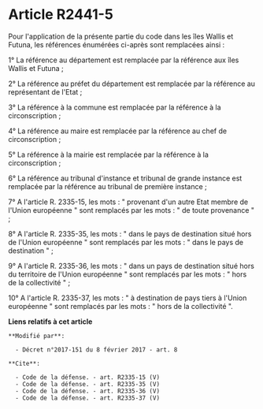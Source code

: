 # Article R2441-5

Pour l'application de la présente partie du code dans les îles Wallis et Futuna, les références énumérées ci-après sont
remplacées ainsi : 

1° La référence au département est remplacée par la référence aux îles Wallis et Futuna ; 

2° La référence au préfet du département est remplacée par la référence au représentant de l'Etat ; 

3° La référence à la commune est remplacée par la référence à la circonscription ; 

4° La référence au maire est remplacée par la référence au chef de circonscription ; 

5° La référence à la mairie est remplacée par la référence à la circonscription ; 

6° La référence au tribunal d'instance et tribunal de grande instance est remplacée par la référence au tribunal de première
instance ; 

7° A l'article R. 2335-15, les mots : " provenant d'un autre Etat membre de l'Union européenne " sont remplacés par les
mots : " de toute provenance " ; 

8° A l'article R. 2335-35, les mots : " dans le pays de destination situé hors de l'Union européenne " sont remplacés par les
mots : " dans le pays de destination " ; 

9° A l'article R. 2335-36, les mots : " dans un pays de destination situé hors du territoire de l'Union européenne " sont
remplacés par les mots : " hors de la collectivité " ; 

10° A l'article R. 2335-37, les mots : " à destination de pays tiers à l'Union européenne " sont remplacés par les mots : "
hors de la collectivité ".

**Liens relatifs à cet article**

	**Modifié par**:

	  - Décret n°2017-151 du 8 février 2017 - art. 8

	**Cite**:

	  - Code de la défense. - art. R2335-15 (V)
	  - Code de la défense. - art. R2335-35 (V)
	  - Code de la défense. - art. R2335-36 (V)
	  - Code de la défense. - art. R2335-37 (V)
